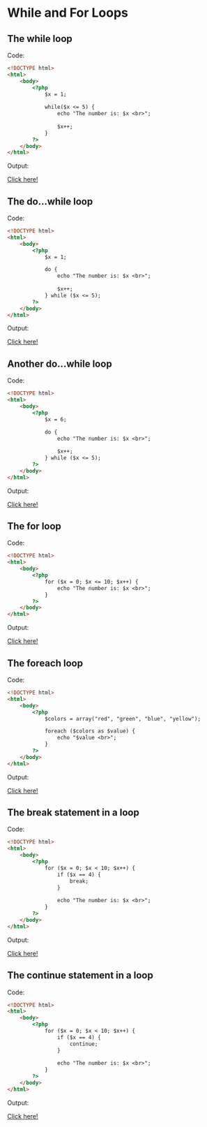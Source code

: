 # While and For Loops

## The while loop

Code: 

```html
<!DOCTYPE html>
<html>
    <body>
        <?php  
            $x = 1;
            
            while($x <= 5) {
                echo "The number is: $x <br>";
                
                $x++;
            } 
        ?>  
    </body>
</html>
```

Output:

[Click here!](https://www.w3schools.com/php/phptryit.asp?filename=tryphp_loop_while)

## The do...while loop

Code: 

```html
<!DOCTYPE html>
<html>
    <body>
        <?php 
            $x = 1;

            do {
                echo "The number is: $x <br>";
                
                $x++;
            } while ($x <= 5);
        ?>
    </body>
</html>
```

Output:

[Click here!](https://www.w3schools.com/php/phptryit.asp?filename=tryphp_loop_do_while)

## Another do...while loop

Code: 

```html
<!DOCTYPE html>
<html>
    <body>
        <?php 
            $x = 6;

            do {
                echo "The number is: $x <br>";
                
                $x++;
            } while ($x <= 5);
        ?>
    </body>
</html>
```

Output:

[Click here!](https://www.w3schools.com/php/phptryit.asp?filename=tryphp_loop_do_while2)

## The for loop

Code: 

```html
<!DOCTYPE html>
<html>
    <body>
        <?php  
            for ($x = 0; $x <= 10; $x++) {
                echo "The number is: $x <br>";
            }
        ?>  
    </body>
</html>
```

Output:

[Click here!](https://www.w3schools.com/php/phptryit.asp?filename=tryphp_loop_for)

## The foreach loop

Code: 

```html
<!DOCTYPE html>
<html>
    <body>
        <?php  
            $colors = array("red", "green", "blue", "yellow"); 

            foreach ($colors as $value) {
                echo "$value <br>";
            }
        ?>  
    </body>
</html>
```

Output:

[Click here!](https://www.w3schools.com/php/phptryit.asp?filename=tryphp_loop_foreach)

## The break statement in a loop

Code: 

```html
<!DOCTYPE html>
<html>
    <body>
        <?php  
            for ($x = 0; $x < 10; $x++) {
                if ($x == 4) {
                    break;
                }
                
                echo "The number is: $x <br>";
            }
        ?>
    </body>
</html>
```

Output:

[Click here!](https://www.w3schools.com/php/phptryit.asp?filename=tryphp_break)

## The continue statement in a loop

Code: 

```html
<!DOCTYPE html>
<html>
    <body>
        <?php  
            for ($x = 0; $x < 10; $x++) {
                if ($x == 4) {
                    continue;
                }
                
                echo "The number is: $x <br>";
            }
        ?>
    </body>
</html>
```

Output:

[Click here!](https://www.w3schools.com/php/phptryit.asp?filename=tryphp_continue)